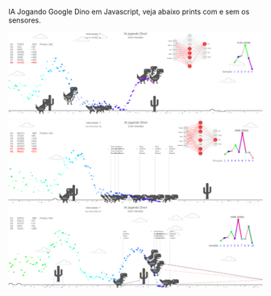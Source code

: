 IA Jogando Google Dino em Javascript, veja abaixo prints com e sem os sensores.

![Alt text](src/assets/asset1.png?raw=true "Dino")
![Alt text](src/assets/asset2.png?raw=true "Dino")
![Alt text](src/assets/asset3.png?raw=true "Dino")